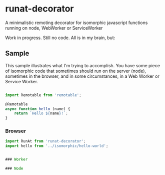 # runat-decorator
A minimalistic remoting decorator for isomorphic javascript functions running on node, WebWorker or ServiceWorker

Work in progress. Still no code. All is in my brain, but:

## Sample

This sample illustrates what I'm trying to accomplish. You have some piece of isomorphic code that sometimes should run on the server (node), sometimes in the browser, and in some circumstances, in a Web Worker or Service Worker.

```js

import Remotable from 'remotable';

@Remotable
async function hello (name) {
    return `Hello ${name}!`;
}

```

### 

### Browser

```js
import RunAt from 'runat-decorator';
import hello from '../isomorphic/hello-world';


### Worker

### Node

